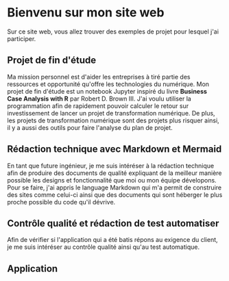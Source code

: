 # Bienvenu sur mon site web

Sur ce site web, vous allez trouver des exemples de projet pour lesquel j'ai participer.

## Projet de fin d'étude

Ma mission personnel est d'aider les entreprises à tiré partie des ressources et opportunité qu'offre les technologies du numérique. Mon projet de fin d'étude est un notebook Jupyter inspiré du livre __Business Case Analysis with R__ par Robert D. Brown III. J'ai voulu utiliser la programmation afin de rapidement pouvoir calculer le retour sur investissement de lancer un projet de transformation numérique. De plus, les projets de transformation numérique sont des projets plus risquer ainsi, il y a aussi des outils pour faire l'analyse du plan de projet. 

## Rédaction technique avec Markdown et Mermaid

En tant que future ingénieur, je me suis intéréser à la rédaction technique afin de produire des documents de qualité expliquant de la meilleur manière possible les designs et fonctionnalité que moi ou mon équipe dévelopons. Pour se faire, j'ai appris le language Markdown qui m'a permit de construire des sites comme celui-ci ainsi que des documents qui sont héberger le plus proche possible du code qu'il dévrive. 

## Contrôle qualité et rédaction de test automatiser

Afin de vérifier si l'application qui a été batis répons au exigence du client, je me suis intéréser au contrôle qualité ainsi qu'au test automatique. 

## Application 

